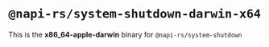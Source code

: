 # `@napi-rs/system-shutdown-darwin-x64`

This is the **x86_64-apple-darwin** binary for `@napi-rs/system-shutdown`
